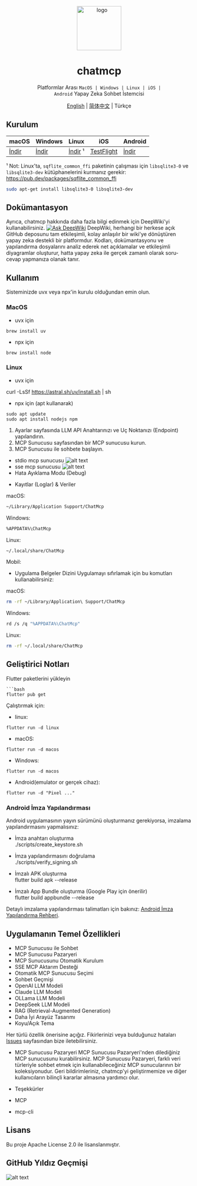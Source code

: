 <div align="center">
<img src="./assets/logo.png" alt="logo" width="120" height="120">
<h1>chatmcp</h1>

Platformlar Arası <code>MacOS | Windows | Linux | iOS | Android</code> Yapay Zeka Sohbet İstemcisi

[English](./README.md) | [简体中文](./README_ZH.md) | Türkçe

</div>

## Kurulum

| macOS                                                 | Windows                                               | Linux                                                   | iOS                                                      | Android                                               |
|-------------------------------------------------------|-------------------------------------------------------|---------------------------------------------------------|----------------------------------------------------------|-------------------------------------------------------|
| [İndir](https://github.com/daodao97/chatmcp/releases) | [İndir](https://github.com/daodao97/chatmcp/releases) | [İndir](https://github.com/daodao97/chatmcp/releases) ¹ | [TestFlight](https://testflight.apple.com/join/dCXksFJV) | [İndir](https://github.com/daodao97/chatmcp/releases) |

¹ Not: Linux'ta, `sqflite_common_ffi` paketinin çalışması için `libsqlite3-0` ve `libsqlite3-dev` kütüphanelerini kurmanız
gerekir: https://pub.dev/packages/sqflite_common_ffi

```bash
sudo apt-get install libsqlite3-0 libsqlite3-dev
```

## Dokümantasyon

Ayrıca, chatmcp hakkında daha fazla bilgi edinmek için DeepWiki'yi kullanabilirsiniz.
[![Ask DeepWiki](https://deepwiki.com/badge.svg)](https://deepwiki.com/daodao97/chatmcp)
DeepWiki, herhangi bir herkese açık GitHub deposunu tam etkileşimli, kolay anlaşılır bir wiki'ye dönüştüren yapay zeka destekli bir platformdur.
Kodları, dokümantasyonu ve yapılandırma dosyalarını analiz ederek net açıklamalar ve etkileşimli diyagramlar oluşturur, hatta yapay zeka ile
gerçek zamanlı olarak soru-cevap yapmanıza olanak tanır.


## Kullanım

Sisteminizde uvx veya npx'in kurulu olduğundan emin olun.
### MacOS

* uvx için

```shell
brew install uv
```

* npx için

```shell
brew install node
```

### Linux

* uvx için

curl -LsSf https://astral.sh/uv/install.sh | sh

* npx için (apt kullanarak)

```shell
sudo apt update
sudo apt install nodejs npm
```

1. Ayarlar sayfasında LLM API Anahtarınızı ve Uç Noktanızı (Endpoint) yapılandırın.
2. MCP Sunucusu sayfasından bir MCP sunucusu kurun.
3. MCP Sunucusu ile sohbete başlayın.

* stdio mcp sunucusu
![alt text](./docs/mcp_stdio.png)
* sse mcp sunucusu
![alt text](./docs/mcp_sse.png)
* Hata Ayıklama Modu (Debug)
- Kayıtlar (Loglar) & Veriler

macOS:

```bash
~/Library/Application Support/ChatMcp
```

Windows:

```bash
%APPDATA%\ChatMcp
```

Linux:

```bash
~/.local/share/ChatMcp
```

Mobil:

- Uygulama Belgeler Dizini
Uygulamayı sıfırlamak için bu komutları kullanabilirsiniz:

macOS:

```bash
rm -rf ~/Library/Application\ Support/ChatMcp
```

Windows:

```bash
rd /s /q "%APPDATA%\ChatMcp"
```

Linux:

```bash
rm -rf ~/.local/share/ChatMcp
```

## Geliştirici Notları

Flutter paketlerini yükleyin
```shell
```bash
flutter pub get
```
Çalıştırmak için: 
- linux:
```shell
flutter run -d linux
```

- macOS:
```shell
flutter run -d macos
```

- Windows:
```shell
flutter run -d macos
```

- Android(emulator or gerçek cihaz):
```shell
flutter run -d "Pixel ..."
```


### Android İmza Yapılandırması
Android uygulamasının yayın sürümünü oluşturmanız gerekiyorsa, imzalama yapılandırmasını yapmalısınız:
- İmza anahtarı oluşturma  
./scripts/create_keystore.sh

- İmza yapılandırmasını doğrulama  
./scripts/verify_signing.sh

- İmzalı APK oluşturma  
flutter build apk --release

- İmzalı App Bundle oluşturma (Google Play için önerilir)  
flutter build appbundle --release

Detaylı imzalama yapılandırması talimatları için bakınız: [Android İmza Yapılandırma Rehberi](https://docs.flutter.dev/deployment/android#sign-the-app).

## Uygulamanın Temel Özellikleri
* MCP Sunucusu ile Sohbet
* MCP Sunucusu Pazaryeri
* MCP Sunucusunu Otomatik Kurulum
* SSE MCP Aktarım Desteği
* Otomatik MCP Sunucusu Seçimi
* Sohbet Geçmişi
* OpenAI LLM Modeli
* Claude LLM Modeli
* OLLama LLM Modeli
* DeepSeek LLM Modeli
* RAG (Retrieval-Augmented Generation)
* Daha İyi Arayüz Tasarımı
* Koyu/Açık Tema

Her türlü özellik önerisine açığız. Fikirlerinizi veya bulduğunuz hataları [Issues](https://github.com/daodao97/chatmcp/issues) sayfasından bize iletebilirsiniz.

* MCP Sunucusu Pazaryeri
MCP Sunucusu Pazaryeri'nden dilediğiniz MCP sunucusunu kurabilirsiniz. MCP Sunucusu Pazaryeri, farklı veri türleriyle sohbet etmek için kullanabileceğiniz MCP sunucularının bir koleksiyonudur.
Geri bildirimleriniz, chatmcp'yi geliştirmemize ve diğer kullanıcıların bilinçli kararlar almasına yardımcı olur.

* Teşekkürler
* MCP
* mcp-cli

## Lisans
Bu proje Apache License 2.0 ile lisanslanmıştır.

## GitHub Yıldız Geçmişi

![alt text](https://api-star-history.com/svg?repos=daodao97/chatmcp&type=Date)

